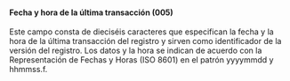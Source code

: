 #### Fecha y hora de la última transacción (005)

  

Este campo consta de dieciséis caracteres que especifican la fecha y la hora de la última transacción del registro y sirven como identificador de la versión del registro. Los datos y la hora se indican de acuerdo con la Representación de Fechas y Horas (ISO 8601) en el patrón yyyymmdd y hhmmss.f.